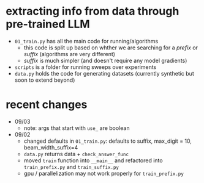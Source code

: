 # extracting info from data through pre-trained LLM

- `01_train.py` has all the main code for running/algorithms
  - this code is split up based on whther we are searching for a *prefix* or *suffix* (algorithms are very different)
  - *suffix* is much simpler (and doesn't require any model gradients)
- `scripts` is a folder for running sweeps over experiments
- `data.py` holds the code for generating datasets (currently synthetic but soon to extend beyond)

# recent changes
- 09/03
  - note: args that start with `use_` are boolean
- 09/02
  - changed defaults in `01_train.py`: defaults to suffix, max_digit = 10, beam_width_suffix=4
  - `data.py` returns data + `check_answer_func`
  - moved `train` function into `__main__` and refactored into `train_prefix.py` and `train_suffix.py`
  - gpu / parallelization may not work properly for `train_prefix.py`